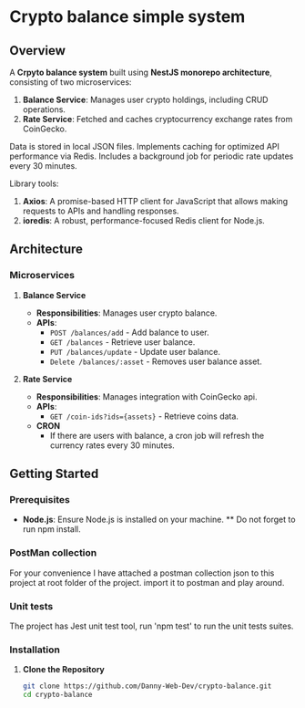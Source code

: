 # Crypto balance simple system

## Overview


A **Crpyto balance system** built using **NestJS monorepo architecture**, consisting of two microservices:

1. **Balance Service**: Manages user crypto holdings, including CRUD operations.
2. **Rate Service**: Fetched and caches cryptocurrency exchange rates from CoinGecko.

Data is stored in local JSON files.
   Implements caching for optimized API performance via Redis.
   Includes a background job for periodic rate updates every 30 minutes.

Library tools:

1. **Axios**: A promise-based HTTP client for JavaScript that allows making requests to APIs and handling responses.
2. **ioredis**: A robust, performance-focused Redis client for Node.js.

## Architecture



### Microservices

1. **Balance Service**

    - **Responsibilities**: Manages user crypto balance.
    - **APIs**:
        - `POST /balances/add` - Add balance to user.
        - `GET /balances` - Retrieve user balance.
        - `PUT /balances/update` - Update user balance.
        - `Delete /balances/:asset` - Removes user balance asset.

2. **Rate Service**

    - **Responsibilities**: Manages integration with CoinGecko api.
    - **APIs**:
        - `GET /coin-ids?ids={assets}` - Retrieve coins data.
    - **CRON**
      - If there are users with balance, a cron job will refresh the currency rates every 30 minutes. 

## Getting Started

### Prerequisites

- **Node.js**: Ensure Node.js is installed on your machine. \*\* Do not forget to run npm install.

### PostMan collection

For your convenience I have attached a postman collection json to this project at root folder of the project. 
import it to postman and play around.

### Unit tests

The project has Jest unit test tool, run 'npm test' to run the unit tests suites.

### Installation

1. **Clone the Repository**

   ```bash
   git clone https://github.com/Danny-Web-Dev/crypto-balance.git
   cd crypto-balance
   ```
